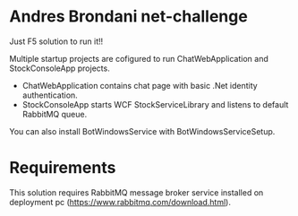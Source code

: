 # Andres Brondani net-challenge

Just F5 solution to run it!!

Multiple startup projects are cofigured to run ChatWebApplication and StockConsoleApp projects.

- ChatWebApplication contains chat page with basic .Net identity authentication.
- StockConsoleApp starts WCF StockServiceLibrary and listens to default RabbitMQ queue.

You can also install BotWindowsService with BotWindowsServiceSetup.


# Requirements

This solution requires RabbitMQ message broker service installed on deployment pc (https://www.rabbitmq.com/download.html).